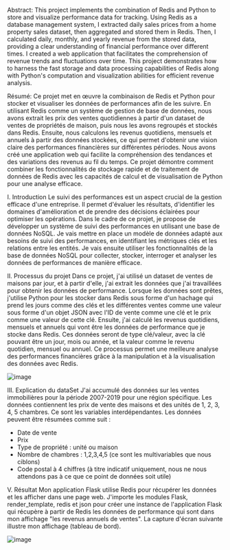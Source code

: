 Abstract:
This project implements the combination of Redis and Python to store and visualize performance data for tracking. Using Redis as a database management system, I extracted daily sales prices from a home property sales dataset, then aggregated and stored them in Redis. Then, I calculated daily, monthly, and yearly revenue from the stored data, providing a clear understanding of financial performance over different times. I created a web application that facilitates the comprehension of revenue trends and fluctuations over time. This project demonstrates how to harness the fast storage and data processing capabilities of Redis along with Python's computation and visualization abilities for efficient revenue analysis.

Résumé:
Ce projet met en œuvre la combinaison de Redis et Python pour stocker et visualiser les données de performances afin de les suivre. En utilisant Redis comme un système de gestion de base de données, nous avons extrait les prix des ventes quotidiennes à partir d'un dataset de ventes de propriétés de maison, puis nous les avons regroupés et stockés dans Redis. Ensuite, nous calculons les revenus quotidiens, mensuels et annuels à partir des données stockées, ce qui permet d'obtenir une vision claire des performances financières sur différentes périodes. Nous avons créé une application web qui facilite la compréhension des tendances et des variations des revenus au fil du temps. Ce projet démontre comment combiner les fonctionnalités de stockage rapide et de traitement de données de Redis avec les capacités de calcul et de visualisation de Python pour une analyse efficace.

I. Introduction
Le suivi des performances est un aspect crucial de la gestion efficace d'une entreprise. Il permet d'évaluer les résultats, d'identifier les domaines d'amélioration et de prendre des décisions éclairées pour optimiser les opérations. Dans le cadre de ce projet, je propose de développer un système de suivi des performances en utilisant une base de données NoSQL. Je vais mettre en place un modèle de données adapté aux besoins de suivi des performances, en identifiant les métriques clés et les relations entre les entités. Je vais ensuite utiliser les fonctionnalités de la base de données NoSQL pour collecter, stocker, interroger et analyser les données de performances de manière efficace.

II. Processus du projet
Dans ce projet, j'ai utilisé un dataset de ventes de maisons par jour, et à partir d'elle, j'ai extrait les données que j'ai travaillées pour obtenir les données de performance. Lorsque les données sont prêtes, j'utilise Python pour les stocker dans Redis sous forme d'un hachage qui prend les jours comme des clés et les différentes ventes comme une valeur sous forme d'un objet JSON avec l'ID de vente comme une clé et le prix comme une valeur de cette clé. Ensuite, j'ai calculé les revenus quotidiens, mensuels et annuels qui vont être les données de performance que je stocke dans Redis. Ces données seront de type clé/valeur, avec la clé pouvant être un jour, mois ou année, et la valeur comme le revenu quotidien, mensuel ou annuel. Ce processus permet une meilleure analyse des performances financières grâce à la manipulation et à la visualisation des données avec Redis.

![image](https://github.com/KhadijaHdd/performance-monitoring-systems-NoSQL/assets/108769529/a4b65864-899b-4302-b592-59282f2b2e34)

III. Explication du dataSet
J'ai accumulé des données sur les ventes immobilières pour la période 2007-2019 pour une région spécifique. Les données contiennent les prix de vente des maisons et des unités de 1, 2, 3, 4, 5 chambres. Ce sont les variables interdépendantes. Les données peuvent être résumées comme suit : 
- Date de vente
- Prix
- Type de propriété : unité ou maison
- Nombre de chambres : 1,2,3,4,5 (ce sont les multivariables que nous ciblons)
- Code postal à 4 chiffres (à titre indicatif uniquement, nous ne nous attendons pas à ce que ce point de données soit utile)

V. Résultat
Mon application Flask utilise Redis pour récupérer les données et les afficher dans une page web. J'importe les modules Flask, render_template, redis et json pour créer une instance de l'application Flask qui récupère à partir de Redis les données de performance qui sont dans mon affichage "les revenus annuels de ventes". La capture d'écran suivante illustre mon affichage (tableau de bord).

![image](https://github.com/KhadijaHdd/performance-monitoring-systems-NoSQL/assets/108769529/fe0c489f-5615-4b8a-8365-0945141102cc)
